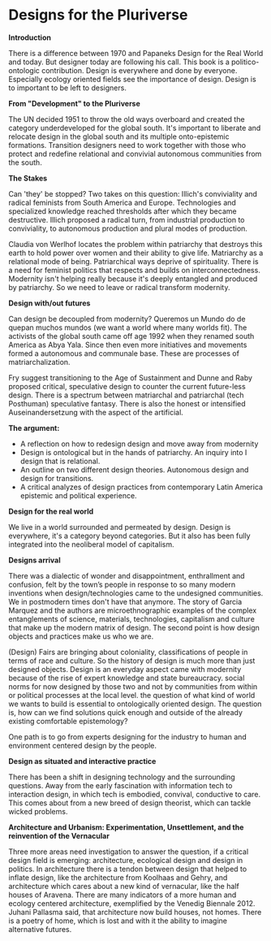 # Designs for the Pluriverse 

**Introduction**

There is a difference between 1970 and Papaneks Design for the Real World and today. But designer today are following his call. This book is a politico-ontologic contribution. Design is everywhere and done by everyone. Especially ecology oriented fields see the importance of design. Design is to important to be left to designers.

**From "Development" to the Pluriverse**

The UN decided 1951 to throw the old ways overboard and created the category underdeveloped for the global south. It's important to liberate and relocate design in the global south and its multiple onto-epistemic formations. Transition designers need to work together with those who protect and redefine relational and convivial autonomous communities from the south.

**The Stakes**

Can 'they' be stopped? Two takes on this question: Illich's conviviality and radical feminists from South America and Europe. Technologies and specialized knowledge reached thresholds after which they became destructive. Illich proposed a radical turn, from industrial production to conviviality, to autonomous production and plural modes of production.

Claudia von Werlhof locates the problem within patriarchy that destroys this earth to hold power over women and their ability to give life. Matriarchy as a relational mode of being. Patriarchical ways deprive of spirituality. There is a need for feminist politics that respects and builds on interconnectedness. Modernity isn't helping really because it's deeply entangled and produced by patriarchy. So we need to leave or radical transform modernity.

**Design with/out futures**

Can design be decoupled from modernity? Queremos un Mundo do de quepan muchos mundos (we want a world where many worlds fit). The activists of the global south came off age 1992 when they renamed south America as Abya Yala. Since then even more initiatives and movements formed a autonomous and communale base. These are processes of matriarchalization.

Fry suggest transitioning to the Age of Sustainment and Dunne and Raby proposed critical, speculative design to counter the current future-less design. There is a spectrum between matriarchal and patriarchal (tech Posthuman) speculative fantasy. There is also the honest or intensified Auseinandersetzung with the aspect of the artificial.

**The argument:**

- A reflection on how to redesign design and move away from modernity
- Design is ontological but in the hands of patriarchy. An inquiry into I design that is relational.
- An outline on two different design theories. Autonomous design and design for transitions.
- A critical analyzes of design practices from contemporary Latin America epistemic and political experience.

**Design for the real world**

We live in a world surrounded and permeated by design. Design is everywhere, it's a category beyond categories. But it also has been fully integrated into the neoliberal model of capitalism. 

**Designs arrival**

There was a dialectic of wonder and disappointment, enthrallment and confusion, felt by the town’s people in response to so many modern inventions when design/technologies came to the undesigned communities. We in postmodern times don't have that anymore. The story of Garcia Marquez and the authors are microethnographic examples of the complex entanglements of science, materials, technologies, capitalism and culture that make up the modern matrix of design. The second point is how design objects and practices make us who we are.

(Design) Fairs are bringing about coloniality, classifications of people in terms of race and culture. So the history of design is much more than just designed objects. Design is an everyday aspect came with modernity because of the rise of expert knowledge and state bureaucracy. social norms for now designed by those two and not by communities from within or political processes at the local level. the question of what kind of world we wants to build is essential to ontologically oriented design. The question is, how can we find solutions quick enough and outside of the already existing comfortable epistemology?

One path is to go from experts designing for the industry to human and environment centered design by the people.

**Design as situated and interactive practice**

There has been a shift in designing technology and the surrounding questions. Away from the early fascination with information tech to interaction design, in which tech is embodied, convival, conductive to care. This comes about from a new breed of design theorist, which can tackle wicked problems.

**Architecture and Urbanism: Experimentation, Unsettlement, and the reinvention of the Vernacular**

Three more areas need investigation to answer the question, if a critical design field is emerging: architecture, ecological design and design in politics. In architecture there is a tendon between design that helped to inflate design, like the architecture from Koolhaas and Gehry, and architecture which cares about a new kind of vernacular, like the half houses of Aravena. There are many indicators of a more human and ecology centered architecture, exemplified by the Venedig Biennale 2012. Juhani Pallasma said, that architecture now build houses, not homes. There is a poetry of home, which is lost and with it the ability to imagine alternative futures.